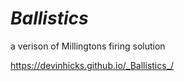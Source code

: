 # _Ballistics_
 a verison of Millingtons firing solution

https://devinhicks.github.io/_Ballistics_/
